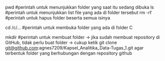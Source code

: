 pwd #perintah untuk menunjukkan folder yang saat itu sedang dibuka
ls #perintah untuk menunjukkan list file yang ada di folder tersebut
rm -rf #perintah untuk hapus folder beserta semua isinya

cd /c/... #perintah untuk membuka folder yang ada di folder C

mkdir #perintah untuk membuat folder
-> jika sudah membuat repository di GitHub, tidak perlu buat folder
-> cukup ketik 
    git clone git@github.com:agnes7209/Kapsel_Analitika_Data-Tugas_1.git
    agar terbentuk folder yang berhubungan dengan repository github

